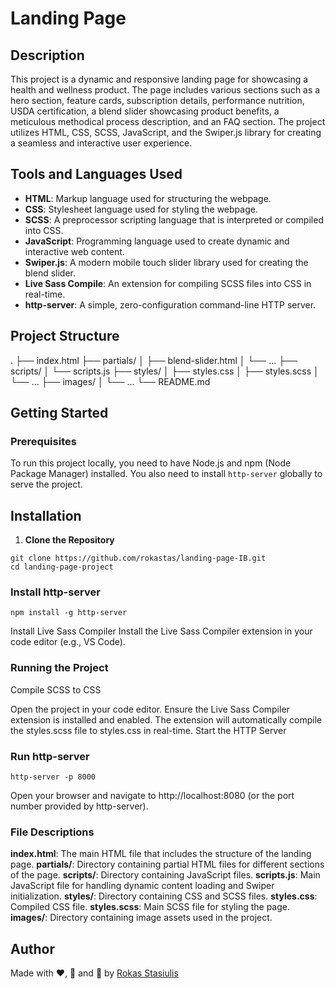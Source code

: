 # Landing Page

## Description

This project is a dynamic and responsive landing page for showcasing a health and wellness product. The page includes various sections such as a hero section, feature cards, subscription details, performance nutrition, USDA certification, a blend slider showcasing product benefits, a meticulous methodical process description, and an FAQ section. The project utilizes HTML, CSS, SCSS, JavaScript, and the Swiper.js library for creating a seamless and interactive user experience.

## Tools and Languages Used

- **HTML**: Markup language used for structuring the webpage.
- **CSS**: Stylesheet language used for styling the webpage.
- **SCSS**: A preprocessor scripting language that is interpreted or compiled into CSS.
- **JavaScript**: Programming language used to create dynamic and interactive web content.
- **Swiper.js**: A modern mobile touch slider library used for creating the blend slider.
- **Live Sass Compile**: An extension for compiling SCSS files into CSS in real-time.
- **http-server**: A simple, zero-configuration command-line HTTP server.

## Project Structure

.
├── index.html
├── partials/
│ ├── blend-slider.html
│ └── ...
├── scripts/
│ └── scripts.js
├── styles/
│ ├── styles.css
│ ├── styles.scss
│ └── ...
├── images/
│ └── ...
└── README.md


## Getting Started

### Prerequisites

To run this project locally, you need to have Node.js and npm (Node Package Manager) installed. You also need to install `http-server` globally to serve the project.

## Installation

1. **Clone the Repository**

  ```
  git clone https://github.com/rokastas/landing-page-IB.git
  cd landing-page-project
  ```

### Install http-server

  ```
  npm install -g http-server
  ```

Install Live Sass Compiler
Install the Live Sass Compiler extension in your code editor (e.g., VS Code).


### Running the Project

Compile SCSS to CSS

Open the project in your code editor.
Ensure the Live Sass Compiler extension is installed and enabled.
The extension will automatically compile the styles.scss file to styles.css in real-time.
Start the HTTP Server

### Run http-server

```
http-server -p 8000
```

Open your browser and navigate to http://localhost:8080 (or the port number provided by http-server).


### File Descriptions

**index.html**: The main HTML file that includes the structure of the landing page.
**partials/**: Directory containing partial HTML files for different sections of the page.
**scripts/**: Directory containing JavaScript files.
**scripts.js**: Main JavaScript file for handling dynamic content loading and Swiper initialization.
**styles/**: Directory containing CSS and SCSS files.
**styles.css**: Compiled CSS file.
**styles.scss**: Main SCSS file for styling the page.
**images/**: Directory containing image assets used in the project.


## Author
Made with ❤️, 🍵 and 🥵 by [Rokas Stasiulis](https://github.com/rokastas)

